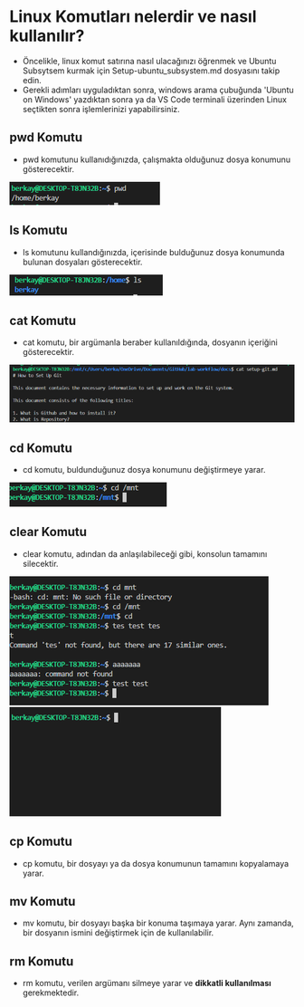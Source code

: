 # Linux Komutları nelerdir ve nasıl kullanılır?

+ Öncelikle, linux komut satırına nasıl ulacağınızı öğrenmek ve Ubuntu Subsytsem kurmak için Setup-ubuntu_subsystem.md dosyasını takip edin.
+ Gerekli adımları uyguladıktan sonra, windows arama çubuğunda 'Ubuntu on Windows' yazdıktan sonra ya da VS Code terminali üzerinden Linux seçtikten sonra işlemlerinizi yapabilirsiniz. 

## pwd Komutu 

+ pwd komutunu kullanıdığınızda, çalışmakta olduğunuz dosya konumunu gösterecektir.

![pwd komutu kullanımı ve verdiği sonuç](images/pwd.png)

## ls Komutu

+ ls komutunu kullandığınızda, içerisinde bulduğunuz dosya konumunda bulunan dosyaları gösterecektir.

![ls komutu kullanımı ve verdiği sonuç](images/ls.png)

## cat Komutu

+ cat komutu, bir argümanla beraber kullanıldığında, dosyanın içeriğini gösterecektir.

![cat komutu kullanımı ve verdiği sonuç](images/cat.png)

## cd Komutu

+ cd komutu, buldunduğunuz dosya konumunu değiştirmeye yarar.

![cd komutu kullanımı ve verdiği sonuç](images/cd.png)

## clear Komutu

+ clear komutu, adından da anlaşılabileceği gibi, konsolun tamamını silecektir.

![Clear komutu öncesi konsol görüntüsü](images/clear1.png)
![Clear komutu sonrası konsol görüntüsü](images/clear2.png)

## cp Komutu

+ cp komutu, bir dosyayı ya da dosya konumunun tamamını kopyalamaya yarar.

## mv Komutu

+ mv komutu, bir dosyayı başka bir konuma taşımaya yarar. Aynı zamanda, bir dosyanın ismini değiştirmek için de kullanılabilir.

## rm Komutu

+ rm komutu, verilen argümanı silmeye yarar ve **dikkatli kullanılması** gerekmektedir.

